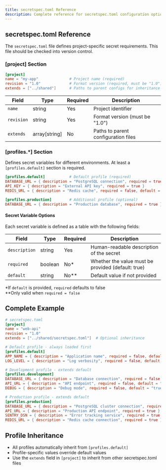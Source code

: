 ```yaml
---
title: secretspec.toml Reference
description: Complete reference for secretspec.toml configuration options
---
```


## secretspec.toml Reference

The `secretspec.toml` file defines project-specific secret requirements. This file should be checked into version control.

### [project] Section

```toml
[project]
name = "my-app"              # Project name (required)
revision = "1.0"             # Format version (required, must be "1.0")
extends = ["../shared"]      # Paths to parent configs for inheritance (optional)
```

| Field | Type | Required | Description |
|-------|------|----------|-------------|
| `name` | string | Yes | Project identifier |
| `revision` | string | Yes | Format version (must be "1.0") |
| `extends` | array[string] | No | Paths to parent configuration files |

### [profiles.*] Section

Defines secret variables for different environments. At least a `[profiles.default]` section is required.

```toml
[profiles.default]           # Default profile (required)
DATABASE_URL = { description = "PostgreSQL connection", required = true }
API_KEY = { description = "External API key", required = true }
REDIS_URL = { description = "Redis cache", required = false, default = "redis://localhost:6379" }

[profiles.production]        # Additional profile (optional)
DATABASE_URL = { description = "Production database", required = true }
```

#### Secret Variable Options

Each secret variable is defined as a table with the following fields:

| Field | Type | Required | Description |
|-------|------|----------|-------------|
| `description` | string | Yes | Human-readable description of the secret |
| `required` | boolean | No* | Whether the value must be provided (default: true) |
| `default` | string | No** | Default value if not provided |

*If `default` is provided, `required` defaults to false  
**Only valid when `required = false`

## Complete Example

```toml
# secretspec.toml
[project]
name = "web-api"
revision = "1.0"
extends = ["../shared/secretspec.toml"]  # Optional inheritance

# Default profile - always loaded first
[profiles.default]
APP_NAME = { description = "Application name", required = false, default = "MyApp" }
LOG_LEVEL = { description = "Log verbosity", required = false, default = "info" }

# Development profile - extends default
[profiles.development]
DATABASE_URL = { description = "Database connection", required = false, default = "sqlite://./dev.db" }
API_URL = { description = "API endpoint", required = false, default = "http://localhost:3000" }
DEBUG = { description = "Debug mode", required = false, default = "true" }

# Production profile - extends default
[profiles.production]
DATABASE_URL = { description = "PostgreSQL cluster connection", required = true }
API_URL = { description = "Production API endpoint", required = true }
SENTRY_DSN = { description = "Error tracking service", required = true }
REDIS_URL = { description = "Redis cache connection", required = true }
```

## Profile Inheritance

- All profiles automatically inherit from `[profiles.default]`
- Profile-specific values override default values
- Use the `extends` field in `[project]` to inherit from other secretspec.toml files